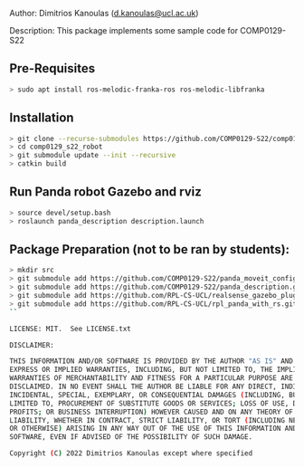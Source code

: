 Author: Dimitrios Kanoulas (d.kanoulas@ucl.ac.uk)

Description: This package implements some sample code for COMP0129-S22

## Pre-Requisites
```bash
> sudo apt install ros-melodic-franka-ros ros-melodic-libfranka
```

## Installation
```bash
> git clone --recurse-submodules https://github.com/COMP0129-S22/comp0129_s22_robot.git
> cd comp0129_s22_robot
> git submodule update --init --recursive
> catkin build
```

## Run Panda robot Gazebo and rviz
```bash
> source devel/setup.bash
> roslaunch panda_description description.launch
```

## Package Preparation (not to be ran by students):
```bash
> mkdir src
> git submodule add https://github.com/COMP0129-S22/panda_moveit_config.git src/panda_moveit_config
> git submodule add https://github.com/COMP0129-S22/panda_description.git src/panda_description
> git submodule add https://github.com/RPL-CS-UCL/realsense_gazebo_plugin.git src/realsense_gazebo_plugin 
> git submodule add https://github.com/RPL-CS-UCL/rpl_panda_with_rs.git src/rpl_panda_with_rs
``

LICENSE: MIT.  See LICENSE.txt

DISCLAIMER:

THIS INFORMATION AND/OR SOFTWARE IS PROVIDED BY THE AUTHOR "AS IS" AND ANY
EXPRESS OR IMPLIED WARRANTIES, INCLUDING, BUT NOT LIMITED TO, THE IMPLIED
WARRANTIES OF MERCHANTABILITY AND FITNESS FOR A PARTICULAR PURPOSE ARE
DISCLAIMED. IN NO EVENT SHALL THE AUTHOR BE LIABLE FOR ANY DIRECT, INDIRECT,
INCIDENTAL, SPECIAL, EXEMPLARY, OR CONSEQUENTIAL DAMAGES (INCLUDING, BUT NOT
LIMITED TO, PROCUREMENT OF SUBSTITUTE GOODS OR SERVICES; LOSS OF USE, DATA, OR
PROFITS; OR BUSINESS INTERRUPTION) HOWEVER CAUSED AND ON ANY THEORY OF
LIABILITY, WHETHER IN CONTRACT, STRICT LIABILITY, OR TORT (INCLUDING NEGLIGENCE
OR OTHERWISE) ARISING IN ANY WAY OUT OF THE USE OF THIS INFORMATION AND/OR
SOFTWARE, EVEN IF ADVISED OF THE POSSIBILITY OF SUCH DAMAGE.

Copyright (C) 2022 Dimitrios Kanoulas except where specified
